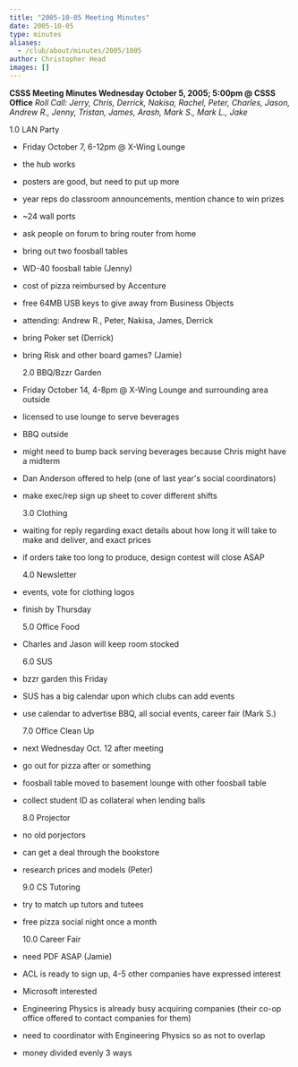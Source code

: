 ```yaml
---
title: "2005-10-05 Meeting Minutes"
date: 2005-10-05
type: minutes
aliases:
  - /club/about/minutes/2005/1005
author: Christopher Head
images: []
---
```


**CSSS Meeting Minutes
Wednesday October 5, 2005; 5:00pm @ CSSS Office**
_Roll Call: Jerry, Chris, Derrick, Nakisa, Rachel, Peter, Charles, Jason, Andrew R., Jenny, Tristan, James, Arash, Mark S., Mark L., Jake_

1.0 LAN Party

- Friday October 7, 6-12pm @ X-Wing Lounge
- the hub works
- posters are good, but need to put up more
- year reps do classroom announcements, mention chance to win prizes
- ~24 wall ports
- ask people on forum to bring router from home
- bring out two foosball tables
- WD-40 foosball table (Jenny)
- cost of pizza reimbursed by Accenture
- free 64MB USB keys to give away from Business Objects
- attending: Andrew R., Peter, Nakisa, James, Derrick
- bring Poker set (Derrick)
- bring Risk and other board games? (Jamie)

  2.0 BBQ/Bzzr Garden

- Friday October 14, 4-8pm @ X-Wing Lounge and surrounding area outside
- licensed to use lounge to serve beverages
- BBQ outside
- might need to bump back serving beverages because Chris might have a midterm
- Dan Anderson offered to help (one of last year's social coordinators)
- make exec/rep sign up sheet to cover different shifts

  3.0 Clothing

- waiting for reply regarding exact details about how long it will take to make and deliver, and exact prices
- if orders take too long to produce, design contest will close ASAP

  4.0 Newsletter

- events, vote for clothing logos
- finish by Thursday

  5.0 Office Food

- Charles and Jason will keep room stocked

  6.0 SUS

- bzzr garden this Friday
- SUS has a big calendar upon which clubs can add events
- use calendar to advertise BBQ, all social events, career fair (Mark S.)

  7.0 Office Clean Up

- next Wednesday Oct. 12 after meeting
- go out for pizza after or something
- foosball table moved to basement lounge with other foosball table
- collect student ID as collateral when lending balls

  8.0 Projector

- no old porjectors
- can get a deal through the bookstore
- research prices and models (Peter)

  9.0 CS Tutoring

- try to match up tutors and tutees
- free pizza social night once a month

  10.0 Career Fair

- need PDF ASAP (Jamie)
- ACL is ready to sign up, 4-5 other companies have expressed interest
- Microsoft interested
- Engineering Physics is already busy acquiring companies (their co-op office offered to contact companies for them)
- need to coordinator with Engineering Physics so as not to overlap
- money divided evenly 3 ways
